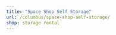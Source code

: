 ```yaml
---
title: "Space Shop Self Storage"
url: /columbus/space-shop-self-storage/
shop: storage rental
---
```

